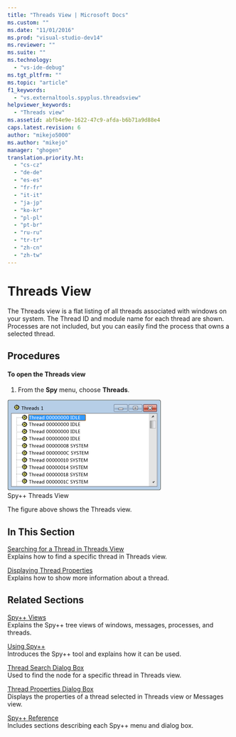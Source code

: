 ```yaml
---
title: "Threads View | Microsoft Docs"
ms.custom: ""
ms.date: "11/01/2016"
ms.prod: "visual-studio-dev14"
ms.reviewer: ""
ms.suite: ""
ms.technology: 
  - "vs-ide-debug"
ms.tgt_pltfrm: ""
ms.topic: "article"
f1_keywords: 
  - "vs.externaltools.spyplus.threadsview"
helpviewer_keywords: 
  - "Threads view"
ms.assetid: abfb4e9e-1622-47c9-afda-b6b71a9d88e4
caps.latest.revision: 6
author: "mikejo5000"
ms.author: "mikejo"
manager: "ghogen"
translation.priority.ht: 
  - "cs-cz"
  - "de-de"
  - "es-es"
  - "fr-fr"
  - "it-it"
  - "ja-jp"
  - "ko-kr"
  - "pl-pl"
  - "pt-br"
  - "ru-ru"
  - "tr-tr"
  - "zh-cn"
  - "zh-tw"
---
```

# Threads View
The Threads view is a flat listing of all threads associated with windows on your system. The Thread ID and module name for each thread are shown. Processes are not included, but you can easily find the process that owns a selected thread.  
  
## Procedures  
  
#### To open the Threads view  
  
1.  From the **Spy** menu, choose **Threads**.  
  
 ![Spy&#43;&#43; Threads View](../debugger/media/spy--_threads.png "Spy++_Threads")  
Spy++ Threads View  
  
 The figure above shows the Threads view.  
  
## In This Section  
 [Searching for a Thread in Threads View](../debugger/how-to-search-for-a-thread-in-threads-view.md)  
 Explains how to find a specific thread in Threads view.  
  
 [Displaying Thread Properties](../debugger/how-to-display-thread-properties.md)  
 Explains how to show more information about a thread.  
  
## Related Sections  
 [Spy++ Views](../debugger/spy-increment-views.md)  
 Explains the Spy++ tree views of windows, messages, processes, and threads.  
  
 [Using Spy++](../debugger/using-spy-increment.md)  
 Introduces the Spy++ tool and explains how it can be used.  
  
 [Thread Search Dialog Box](../debugger/thread-search-dialog-box.md)  
 Used to find the node for a specific thread in Threads view.  
  
 [Thread Properties Dialog Box](../debugger/message-properties-dialog-box.md)  
 Displays the properties of a thread selected in Threads view or Messages view.  
  
 [Spy++ Reference](../debugger/spy-increment-reference.md)  
 Includes sections describing each Spy++ menu and dialog box.